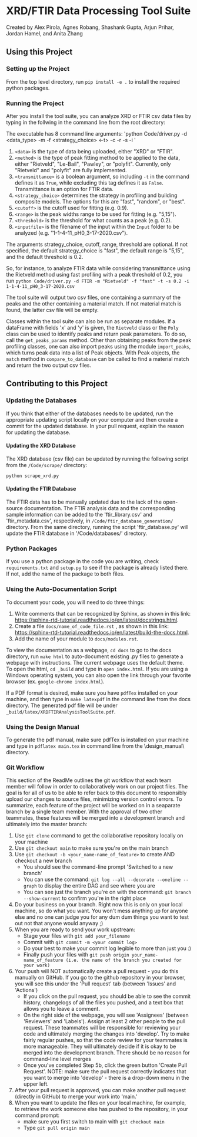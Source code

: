 # XRD/FTIR Data Processing Tool Suite
Created by Alex Pirola, Agnes Robang, Shashank Gupta, Arjun Prihar, Jordan Hamel, and Anita Zhang

## Using this Project

### Setting up the Project

From the top level directory, run `pip install -e .` to install the required python packages.

### Running the Project
After you install the tool suite, you can analyze XRD or FTIR csv data files by typing in the follwing in the command line from the root directory:

The executable has 8 command line arguments: 
'python Code/driver.py -d <data_type> -m <method> -f <strategy_choice> <-t> -c <cutoff> -r <range> -s <threshold> -i <filename>'
1. `<data>` is the type of data being uploaded, either "XRD" or "FTIR".
2. `<method>` is the type of peak fitting method to be applied to the data, either "Rietveld", "Le-Bail", "Pawley", or "polyfit". Currently, only "Rietveld" and "polyfit" are fully implemented.
3. `<transmittance>` is a boolean argument, so including `-t` in the command defines it as `True`, while excluding this tag defines it as `False`. Transmittance is an option for FTIR data. 
4. `<strategy_choice>` determines the strategy in profiling and building composite models. The options for this are "fast", "random", or "best".
5. `<cutoff>` is the cutoff used for fitting (e.g. 0.9).
6. `<range>` is the peak widths range to be used for fitting (e.g. "5,15").
7. `<threshold>` is the threshold for what counts as a peak (e.g. 0.2).
8. `<inputfile>` is the filename of the input within the `Input` folder to be analyzed (e.g. "1-1-4-11_pH0_3-17-2020.csv").

The arguments strategy_choice, cutoff, range, threshold are optional. If not specified, the default strategy_choice is "fast", the default range is "5,15", and the default threshold is 0.2. 

So, for instance, to analyze FTIR data while considering transmittance using the Rietveld method using fast profiling with a peak threshold of 0.2, you run
`python Code/driver.py -d FTIR -m "Rietveld" -f "fast" -t -s 0.2 -i 1-1-4-11_pH0_3-17-2020.csv`

The tool suite will output two csv files, one containing a summary of the peaks and the other containing a material match. If not material match is found, the latter csv file will be empty.

Classes within the tool suite can also be run as separate modules. If a dataFrame with fields 'x' and 'y' is given, the ```Rietveld``` class or the ```Poly``` class can be used to identify peaks and return peak parameters. To do so, call the ```get_peaks_params``` method. Other than obtaining peaks from the peak profiling classes, one can also import peaks using the module ```import_peaks```, which turns peak data into a list of Peak objects. With Peak objects, the ```match``` method in ```compare_to_database``` can be called to find a material match and return the two output csv files.

## Contributing to this Project

### Updating the Databases
If you think that either of the databases needs to be updated, run the
appropriate updating script locally on your computer and then create a
commit for the updated database. In your pull request, explain the 
reason for updating the database.

#### Updating the XRD Database
The XRD database (csv file) can be updated by running the following script
from the `/Code/scrape/` directory:
```
python scrape_xrd.py
```

#### Updating the FTIR Database
The FTIR data has to be manually updated due to the lack of the open-source documentation. The FTIR analysis data and the corresponding sample information can be added to the 'ftir_library.csv' and 'ftir_metadata.csv', respectively, in `/Code/ftir_database_generation/` directory. From the same directory, running the script 'ftir_database.py' will update the FTIR database in '/Code/databases/' directory. 

### Python Packages
If you use a python package in the code you are writing, check `requirements.txt` and `setup.py` to see if the package is
already listed there. If not, add the name of the package to both files.

### Using the Auto-Documentation Script
To document your code, you will need to do three things:
1. Write comments that can be recognized by Sphinx, as shown in this link: https://sphinx-rtd-tutorial.readthedocs.io/en/latest/docstrings.html.
2. Create a file ```docs/name_of_code_file.rst``` , as shown in this link: https://sphinx-rtd-tutorial.readthedocs.io/en/latest/build-the-docs.html.
3. Add the name of your module to ```docs/modules.rst```.

To view the documentation as a webpage, ```cd docs``` to go to the docs directory, run ```make html``` to auto-document existing .py files to generate a webpage with instructions. The current webpage uses the default theme.
To open the html, ```cd _build``` and type in ```open index.html```. If you are using a Windows operating system, you can also open the link through your favorite browser (ex. ```google-chrome index.html```).

If a PDF format is desired, make sure you have ```pdfTex``` installed on your machine, and then type in ```make latexpdf``` in the command line from the docs directory. The generated pdf file will be under ```_build/latex/XRDFTIRAnalysisToolSuite.pdf```.

### Using the Design Manual
To generate the pdf manual, make sure pdfTex is installed on your machine and type in ```pdflatex main.tex``` in command line from the \design_manual\ directory.  
    
### Git Workflow
This section of the ReadMe outlines the git workflow that each team member will follow in order to collaboratively work on our project files. The goal is for all of us to be able to refer back to this document to responsibly upload our changes to source files, minimizing version control errors. To summarize, each feature of the project will be worked on in a seaparate branch by a single team member. With the approval of two other teammates, these features will be merged into a development branch and ultimately into the master branch:

1. Use ```git clone``` command to get the collaborative repository locally on your machine
2. Use ```git checkout main``` to make sure you're on the main branch
3. Use ```git checkout -b <your_name-name_of_feature>``` to create AND checkout a new branch
     * You should see the command-line prompt 'Switched to a new branch'
     * You can use the command: ```git log --all --decorate --oneline --graph``` to display the entire DAG and see where you are
     * You can see just the branch you're on with the command: ```git branch --show-current``` to confirm you're in the right place
4. Do your business on your branch. Right now this is only on your local machine, so do what you want. You won't mess anything up for anyone else and no one can judge you for any dum dum things you want to test out not that anyone would anyway ;)
5. When you are ready to send your work upstream:
     * Stage your files with ```git add your_filename```
     * Commit with ```git commit -m <your commit log>```
     * Do your best to make your commit log legible to more than just you :)
     * Finally push your files with ```git push origin your_name-name_of_feature (i.e. the name of the branch you created for your work)```
6. Your push will NOT automatically create a pull request - you do this manually on GitHub. If you go to the github repository in your browser, you will see this under the 'Pull request' tab (between 'Issues' and 'Actions')
     * If you click on the pull request, you should be able to see the commit history, changelogs of all the files you pushed, and a text box that allows you to leave a comment. 
     * On the right side of the webpage, you will see 'Assignees' (between 'Reviewers' and 'Labels'). Assign at least 2 other people to the pull request. These teammates will be responsible for reviewing your code and ultimately merging the changes into 'develop'. Try to make fairly regular pushes, so that the code review for your teammates is more manageable. They will ultimately decide if it is okay to be merged into the development branch. There should be no reason for command-line level merges
     * Once you've completed Step 5b, click the green button 'Create Pull Request'. NOTE: make sure the pull request correctly indicates that you want to merge into 'develop' - there is a drop-down menu in the upper left. 
7. After your pull request is approved, you can make another pull request (directly in GitHub) to merge your work into 'main.' 
8. When you want to update the files on your local machine, for example, to retrieve the work someone else has pushed to the repository, in your command prompt:
     * make sure you first switch to main with ```git checkout main```
     * Type ```git pull origin main```
